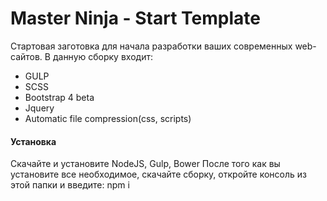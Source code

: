 # Master Ninja - Start Template
Стартовая заготовка для начала разработки ваших современных web-сайтов. 
В данную сборку входит:
* GULP
* SCSS
* Bootstrap 4 beta
* Jquery
* Automatic file compression(css, scripts)

#### Установка
Скачайте и установите NodeJS, Gulp, Bower
После того как вы установите все необходимое, скачайте сборку, откройте консоль из этой папки и введите: npm i
